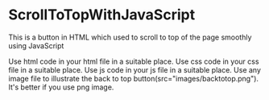 # ScrollToTopWithJavaScript
This is a button in HTML which used to scroll to top of the page smoothly using JavaScript

Use html code in your html file in a suitable place.
Use css code in your css file in a suitable place.
Use js code in your js file in a suitable place.
Use any image file to illustrate the back to top button(src="images/backtotop.png").
It's better if you use png image.
